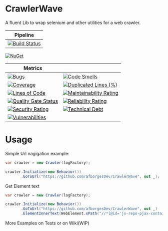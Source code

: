 # CrawlerWave
A fluent Lib to wrap selenium and other utilities for a web crawler.

|Pipeline|
|---|
|[![Build Status](https://afborgesdev.visualstudio.com/Crawler%20Wave/_apis/build/status/afborgesDev.CrawlerWave?branchName=master)](https://afborgesdev.visualstudio.com/Crawler%20Wave/_build/latest?definitionId=1&branchName=master)|

[![NuGet](https://img.shields.io/nuget/v/CrawlerWave.Core?maxAge=86400)](https://www.nuget.org/packages/CrawlerWave.Core/)

| Metrics                                                                                                                                                                                    |                                                                                                                                                                                                         |
| ------------------------------------------------------------------------------------------------------------------------------------------------------------------------------------------ | ------------------------------------------------------------------------------------------------------------------------------------------------------------------------------------------------------- |
| [![Bugs](https://sonarcloud.io/api/project_badges/measure?project=afborgesDev_CrawlerWave&metric=bugs)](https://sonarcloud.io/dashboard?id=afborgesDev_CrawlerWave)                        | [![Code Smells](https://sonarcloud.io/api/project_badges/measure?project=afborgesDev_CrawlerWave&metric=code_smells)](https://sonarcloud.io/dashboard?id=afborgesDev_CrawlerWave)                       |
| [![Coverage](https://sonarcloud.io/api/project_badges/measure?project=afborgesDev_CrawlerWave&metric=coverage)](https://sonarcloud.io/dashboard?id=afborgesDev_CrawlerWave)                | [![Duplicated Lines (%)](https://sonarcloud.io/api/project_badges/measure?project=afborgesDev_CrawlerWave&metric=duplicated_lines_density)](https://sonarcloud.io/dashboard?id=afborgesDev_CrawlerWave) |
| [![Lines of Code](https://sonarcloud.io/api/project_badges/measure?project=afborgesDev_CrawlerWave&metric=ncloc)](https://sonarcloud.io/dashboard?id=afborgesDev_CrawlerWave)              | [![Maintainability Rating](https://sonarcloud.io/api/project_badges/measure?project=afborgesDev_CrawlerWave&metric=sqale_rating)](https://sonarcloud.io/dashboard?id=afborgesDev_CrawlerWave)           |
| [![Quality Gate Status](https://sonarcloud.io/api/project_badges/measure?project=afborgesDev_CrawlerWave&metric=alert_status)](https://sonarcloud.io/dashboard?id=afborgesDev_CrawlerWave) | [![Reliability Rating](https://sonarcloud.io/api/project_badges/measure?project=afborgesDev_CrawlerWave&metric=reliability_rating)](https://sonarcloud.io/dashboard?id=afborgesDev_CrawlerWave)         |
| [![Security Rating](https://sonarcloud.io/api/project_badges/measure?project=afborgesDev_CrawlerWave&metric=security_rating)](https://sonarcloud.io/dashboard?id=afborgesDev_CrawlerWave)  | [![Technical Debt](https://sonarcloud.io/api/project_badges/measure?project=afborgesDev_CrawlerWave&metric=sqale_index)](https://sonarcloud.io/dashboard?id=afborgesDev_CrawlerWave)                    |
| [![Vulnerabilities](https://sonarcloud.io/api/project_badges/measure?project=afborgesDev_CrawlerWave&metric=vulnerabilities)](https://sonarcloud.io/dashboard?id=afborgesDev_CrawlerWave)  |


# Usage

Simple Url nagigation example:

```csharp
var crawler = new Crawler(logFactory);

crawler.Initialize(new Behavior())
       .GoToUrl("https://github.com/afborgesDev/CrawlerWave", out _);
```

Get Element text
```csharp
var crawler = new Crawler(logFactory);

crawler.Initialize(new Behavior())
       .GoToUrl("https://github.com/afborgesDev/CrawlerWave", out _)
       .ElementInnerText(WebElement.xPath("//*[@id='js-repo-pjax-container']/div[1]/div/h1"), out var elementText);
```

More Examples on Tests or on Wiki(WIP)
